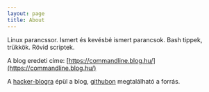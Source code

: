 ```yaml
---
layout: page
title: About
---
```


Linux parancssor. Ismert és kevésbé ismert parancsok. Bash tippek,
trükkök. Rövid scriptek.

A blog eredeti címe: [https://commandline.blog.hu/](https://commandline.blog.hu/)

A [hacker-blogra](https://github.com/tocttou/hacker-blog) épül a blog,
[githubon](https://github.com/asalamon74/commandlineblog) megtalálható
a forrás.
